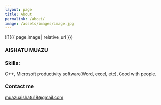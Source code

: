 ```yaml
---
layout: page
title: About
permalink: /about/
image: /assets/images/image.jpg
---
```


![]({{ page.image | relative_url }})
### AISHATU MUAZU


### Skills:
C++, Microsoft productivity software(Word, excel, etc), Good with people.
### Contact me

[muazuaishatu18@gmail.com](mailto:muazuaishatu18@gmail.com)